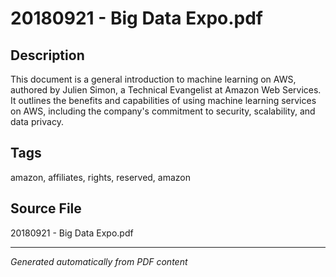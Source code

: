# 20180921 - Big Data Expo.pdf

## Description
This document is a general introduction to machine learning on AWS, authored by Julien Simon, a Technical Evangelist at Amazon Web Services. It outlines the benefits and capabilities of using machine learning services on AWS, including the company's commitment to security, scalability, and data privacy.
## Tags
amazon, affiliates, rights, reserved, amazon

## Source File
20180921 - Big Data Expo.pdf

---
*Generated automatically from PDF content*
